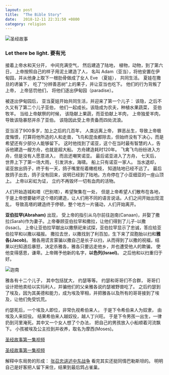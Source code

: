 ```yaml
---
layout: post
title:  "The Bible Story"
date:   2018-12-11 22:31:50 +0800
category: religion
---
```

![圣经故事](https://timgsa.baidu.com/timg?image&quality=80&size=b9999_10000&sec=1544548878570&di=d8b11214838ac8c4b2f9c8691bb64ac1&imgtype=0&src=http%3A%2F%2Fwww.kfzimg.com%2FG06%2FM00%2FE6%2F50%2Fp4YBAFta31-AOkUZAADNED8pQn0413_b.jpg)

### Let there be light. 要有光

接着上帝水和天分开， 中间充满空气， 然后建造了陆地， 植物，动物，到了第六日， 上帝按照自己的样子用泥土建造了人， 名叫 Adam（亚当），将他安置在伊甸园，并从他身上取下一根肋骨做成了女人 Eve （夏娃）， 共同生活。 夏娃在撒旦的诱骗下， 吃了“分辨善恶树”上的果子，并让亚当也吃下。 他们的行为背叛了上帝， 上帝惩罚他们， 将他们逐出伊甸园（paradise）。 

被逐出伊甸园后， 亚当夏娃开始共同生活，并迎来了第一个儿子： 该隐，之后不久又有了第二个儿子亚伯， 他们一起成长。该隐成为农夫，种植水果蔬菜， 亚伯牧羊。 当给上帝献祭的时候， 该隐献上果蔬，而亚伯献上羊肉， 上帝独爱羊肉， 导致该隐暴怒并杀了亚伯。 该隐因此受上帝责备而四处流浪。 

亚当活了900多岁，加上之后的几百年， 人类远离上帝， 罪恶丛生，导致上帝极度悔恨，打算将他所造的人和走兽，飞鸟和昆虫都除去，但始终没有下决心，而是希望还有少部分人能够留下。 这时他找到了诺亚，这个在当时最有智慧的人，告诉他建造一艘方舟，也就是超大船。 方舟建造耗时120年。 飞禽飞鸟纷纷进入方舟，但是没有人愿意进入， 而且还嘲笑诺亚。 最后诺亚进入了方舟， 七天后， 世界上下了第一场大雨， 引发洪水，海啸。 船上只有诺亚一家人。 当水退却， 诺亚放出鸽子，终于有一天，鸽子嘴里衔着橄榄枝， 知道陆地已经不远了。 最后放鸽子出去，鸽子没有回来，说明已经到了陆地。方舟停在了小亚细亚的一座山顶上。 上帝以彩虹为证， 立约不再毁坏一切有血肉的活物。 

人们开始造城和塔（巴别塔），希望聚集在一处， 但是上帝希望人们散布在各地， 于是上帝想要破坏这个塔的建造，让人们用不同的语言说话。人们之间开始出现混乱， 导致高塔的建造终于停顿，整个地方一片骚动，人们开始离开。 

**亚伯拉罕(Abraham)** 出现， 受上帝的指引从乌尔前往迦南(Canaan)，并娶了撒拉(Sarah)作为妻子。上帝眷顾亚伯拉罕和撒拉，让他们得到了儿子-以撒(Issac)。 上帝让亚伯拉罕献出以撒祭祀来试探，亚伯拉罕显示了忠诚，答应给亚伯拉罕和以撒以福报。 撒拉去世，以撒找到了利百加，生下来了双胞胎以扫和**雅各(Jacob)**。 雅各用谎言蒙骗以撒自己是长子以扫，从而得到了以撒的祝福，结果以扫知道后暴怒，决定杀雅各，雅各只要远走他乡，并也遭受他人的欺骗， 使他变得感恩，谦卑。上帝赐予他新的名字，**以色列(Israel)**。 之后他和以扫重归于好。

![迦南](https://gss0.bdstatic.com/94o3dSag_xI4khGkpoWK1HF6hhy/baike/c0%3Dbaike150%2C5%2C5%2C150%2C50/sign=00809a21ad4bd11310c0bf603bc6cf6a/2f738bd4b31c8701699eccb4277f9e2f0708ffbc.jpg)



雅各有十二个儿子， 其中包括犹大， 约瑟等等。 约瑟和哥哥们不合群， 哥哥们设计把他卖给以实玛利人，并骗他们的父亲雅各说约瑟被野兽吃了。 之后约瑟到了埃及，因为其美德和能力，成为埃及宰相，并把雅各以及所有的哥哥接到了埃及，让他们免受饥荒。 

约瑟死后，一个埃及人即位，非常仇视希伯来人， 于是下令希伯来人为奴隶， 由埃及人来奴役。 结果希伯来人越奴役，越人丁兴旺。 于是下令男孩一出生，一律扔到河里淹死。其中又一个女人想了个办法， 把自己的男孩放入小船顺着河流飘下。 小孩被埃及公主捡到并收养，取名为摩西(Moses)。

[圣经故事第一集视频](https://www.fuyin.tv/html/2395/35682.html)



[圣经故事第一集视频](https://www.fuyin.tv/html/2395/35683.html)


解释中东局势的形成： [张召忠讲述中东战争](https://www.youtube.com/watch?v=CjJk33nRDZg) 看完其实还挺同情巴勒斯坦的。 明明自己是好客把人留下来住，结果到最后鸩占雀巢。 